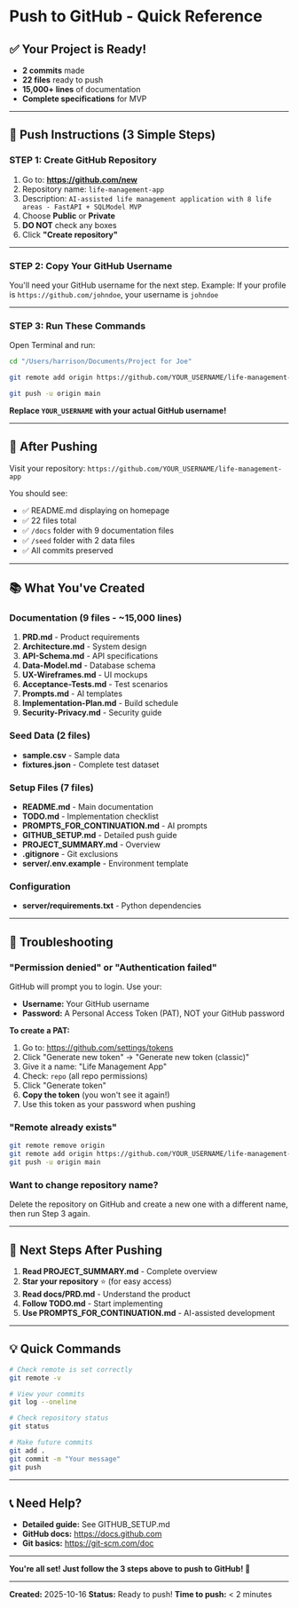 # Push to GitHub - Quick Reference

## ✅ Your Project is Ready!

- **2 commits** made
- **22 files** ready to push
- **15,000+ lines** of documentation
- **Complete specifications** for MVP

---

## 🚀 Push Instructions (3 Simple Steps)

### STEP 1: Create GitHub Repository

1. Go to: **https://github.com/new**
2. Repository name: `life-management-app`
3. Description: `AI-assisted life management application with 8 life areas - FastAPI + SQLModel MVP`
4. Choose **Public** or **Private**
5. **DO NOT** check any boxes
6. Click **"Create repository"**

---

### STEP 2: Copy Your GitHub Username

You'll need your GitHub username for the next step.
Example: If your profile is `https://github.com/johndoe`, your username is `johndoe`

---

### STEP 3: Run These Commands

Open Terminal and run:

```bash
cd "/Users/harrison/Documents/Project for Joe"

git remote add origin https://github.com/YOUR_USERNAME/life-management-app.git

git push -u origin main
```

**Replace `YOUR_USERNAME` with your actual GitHub username!**

---

## 🎉 After Pushing

Visit your repository: `https://github.com/YOUR_USERNAME/life-management-app`

You should see:
- ✅ README.md displaying on homepage
- ✅ 22 files total
- ✅ `/docs` folder with 9 documentation files
- ✅ `/seed` folder with 2 data files
- ✅ All commits preserved

---

## 📚 What You've Created

### Documentation (9 files - ~15,000 lines)
1. **PRD.md** - Product requirements
2. **Architecture.md** - System design
3. **API-Schema.md** - API specifications
4. **Data-Model.md** - Database schema
5. **UX-Wireframes.md** - UI mockups
6. **Acceptance-Tests.md** - Test scenarios
7. **Prompts.md** - AI templates
8. **Implementation-Plan.md** - Build schedule
9. **Security-Privacy.md** - Security guide

### Seed Data (2 files)
- **sample.csv** - Sample data
- **fixtures.json** - Complete test dataset

### Setup Files (7 files)
- **README.md** - Main documentation
- **TODO.md** - Implementation checklist
- **PROMPTS_FOR_CONTINUATION.md** - AI prompts
- **GITHUB_SETUP.md** - Detailed push guide
- **PROJECT_SUMMARY.md** - Overview
- **.gitignore** - Git exclusions
- **server/.env.example** - Environment template

### Configuration
- **server/requirements.txt** - Python dependencies

---

## 🔧 Troubleshooting

### "Permission denied" or "Authentication failed"

GitHub will prompt you to login. Use your:
- **Username:** Your GitHub username
- **Password:** A Personal Access Token (PAT), NOT your GitHub password

**To create a PAT:**
1. Go to: https://github.com/settings/tokens
2. Click "Generate new token" → "Generate new token (classic)"
3. Give it a name: "Life Management App"
4. Check: `repo` (all repo permissions)
5. Click "Generate token"
6. **Copy the token** (you won't see it again!)
7. Use this token as your password when pushing

### "Remote already exists"

```bash
git remote remove origin
git remote add origin https://github.com/YOUR_USERNAME/life-management-app.git
git push -u origin main
```

### Want to change repository name?

Delete the repository on GitHub and create a new one with a different name, then run Step 3 again.

---

## 🎯 Next Steps After Pushing

1. **Read PROJECT_SUMMARY.md** - Complete overview
2. **Star your repository** ⭐ (for easy access)
3. **Read docs/PRD.md** - Understand the product
4. **Follow TODO.md** - Start implementing
5. **Use PROMPTS_FOR_CONTINUATION.md** - AI-assisted development

---

## 💡 Quick Commands

```bash
# Check remote is set correctly
git remote -v

# View your commits
git log --oneline

# Check repository status
git status

# Make future commits
git add .
git commit -m "Your message"
git push
```

---

## 📞 Need Help?

- **Detailed guide:** See GITHUB_SETUP.md
- **GitHub docs:** https://docs.github.com
- **Git basics:** https://git-scm.com/doc

---

**You're all set! Just follow the 3 steps above to push to GitHub! 🚀**

---

**Created:** 2025-10-16
**Status:** Ready to push!
**Time to push:** < 2 minutes

